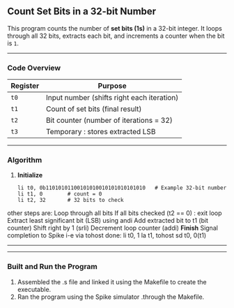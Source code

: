 ## Count Set Bits in a 32-bit Number 
This program counts the number of **set bits (1s)** in a 32-bit integer.
It loops through all 32 bits, extracts each bit, and increments a counter when the bit is `1`.

---

### Code Overview

| Register | Purpose |
|----------|---------|
| `t0`     | Input number (shifts right each iteration) |
| `t1`     | Count of set bits (final result) |
| `t2`     | Bit counter (number of iterations = 32) |
| `t3`     | Temporary : stores extracted LSB |

---

### Algorithm

1. **Initialize**
   ```assembly
   li t0, 0b11010101100101010010101010101010   # Example 32-bit number
   li t1, 0        # count = 0
   li t2, 32       # 32 bits to check
   ```
other steps are:
Loop through all bits
If all bits checked (t2 == 0) : exit loop
Extract least significant bit (LSB) using andi
Add extracted bit to t1 (bit counter)
Shift right by 1 (srli)
Decrement loop counter (addi)
**Finish**
Signal completion to Spike i-e via tohost
done:
    li t0, 1
    la t1, tohost
    sd t0, 0(t1)

---

---

### Built and Run the Program 
1. Assembled the .s file and linked it using the Makefile to create the executable. 
2. Ran the program using the Spike simulator .through the Makefile.